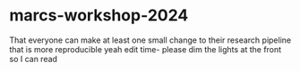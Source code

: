 # marcs-workshop-2024

That everyone can make at least one small change to their research pipeline that is more reproducible
yeah edit time- please dim the lights at the front so I can read 
